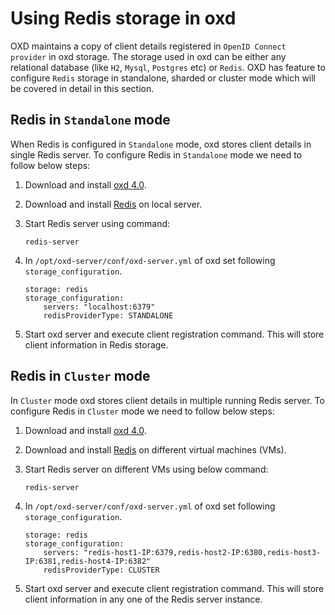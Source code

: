 # Using Redis storage in oxd

OXD maintains a copy of client details registered in `OpenID Connect provider` in oxd storage. The storage used in oxd can be either any relational database (like `H2`, `Mysql`, `Postgres` etc) or `Redis`. OXD has feature to configure `Redis` storage in standalone, sharded or cluster mode which will be covered in detail in this section.

## Redis in `Standalone` mode

When Redis is configured in `Standalone` mode, oxd stores client details in single Redis server. To configure Redis in `Standalone` mode we need to follow below steps:

1. Download and install [oxd 4.0](https://gluu.org/docs/oxd/4.0/).

1. Download and install [Redis](https://redis.io/topics/quickstart) on local server.  

1. Start Redis server using command:

    ```
    redis-server
    ```

1. In `/opt/oxd-server/conf/oxd-server.yml` of oxd set following `storage_configuration`.

    ```
    storage: redis
    storage_configuration:
        servers: "localhost:6379"
        redisProviderType: STANDALONE
    ```
    
1. Start oxd server and execute client registration command. This will store client information in Redis storage.
    
## Redis in `Cluster` mode

In `Cluster` mode oxd stores client details in multiple running Redis server. To configure Redis in `Cluster` mode we need to follow below steps:

1. Download and install [oxd 4.0](https://gluu.org/docs/oxd/4.0/).

1. Download and install [Redis](https://redis.io/topics/quickstart) on different virtual machines (VMs).  

1. Start Redis server on different VMs using below command:

    ```
    redis-server
    ```

1. In `/opt/oxd-server/conf/oxd-server.yml` of oxd set following `storage_configuration`.

    ```
    storage: redis
    storage_configuration:
        servers: "redis-host1-IP:6379,redis-host2-IP:6380,redis-host3-IP:6381,redis-host4-IP:6382"
        redisProviderType: CLUSTER
    ```
    
1. Start oxd server and execute client registration command. This will store client information in any one of the Redis server instance.
